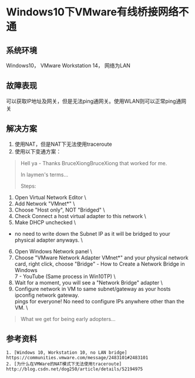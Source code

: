 # Windows10下VMware有线桥接网络不通

## 系统环境
Windows10， VMware Workstation 14， 网络为LAN

## 故障表现
可以获取IP地址及网关，但是无法ping通网关。使用WLAN则可以正常ping通网关

## 解决方案
1. 使用NAT，但是NAT下无法使用traceroute
2. 使用以下变通方案：

> Hell ya - Thanks BruceXiongBruceXiong that worked for me.
> 
> In laymen's terms...
> 
> Steps:
1. Open Virtual Network Editor \
2. Add Network "VMnet*" \
3. Choose "Host only", NOT "Bridged" \
4. Check Connect a host virtual adapter to this network \
5. Make DHCP unchecked \
- no need to write down the Subnet IP as it will be bridged to your physical adapter anyways. \
6. Open Windows Network panel \
6. Choose "VMware Network Adapter VMnet*" and your physical network card, right click, choose "Bridge" - How to Create a Network Bridge in Windows \
7 - YouTube (Same process in Win10TP) \
7. Wait for a moment, you will see a "Network Bridge" adapter \
8. Configure network in VM to same subnet/gateway as your hosts ipconfig network gateway. \
pings for everyone! No need to configure IPs anywhere other than the VM. \
> 
> 
> What we get for being early adopters...

## 参考资料
```
1. [Windows 10, Workstation 10, no LAN bridge] https://communities.vmware.com/message/2483101#2483101
2. [为什么在VMWare的NAT模式下无法使用traceroute] http://blog.csdn.net/dog250/article/details/52194975
```